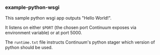 ### example-python-wsgi

This sample python wsgi app outputs "Hello World!".

It listens on either `$PORT` (the chosen port Continuum exposes via environment variable) or at port 5000.

The `runtime.txt` file instructs Continuum's python stager which version of python should be used.
